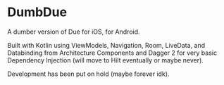 # DumbDue
A dumber version of Due for iOS, for Android.

Built with Kotlin using ViewModels, Navigation, Room, LiveData, and Databinding from Architecture Components and Dagger 2 for very basic Dependency Injection (will move to Hilt eventually or maybe never).

Development has been put on hold (maybe forever idk).
